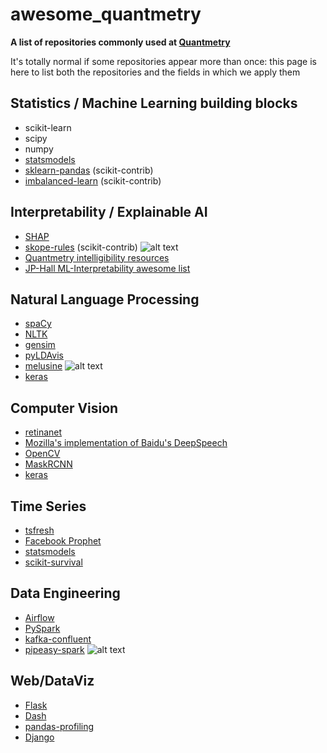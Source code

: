 # awesome_quantmetry
**A list of repositories commonly used at [Quantmetry](https://quantmetry.com)**

It's totally normal if some repositories appear more than once: this page is here to list both the repositories and the fields in which we apply them

## Statistics / Machine Learning building blocks
* scikit-learn
* scipy
* numpy
* [statsmodels](https://github.com/statsmodels/statsmodels)
* [sklearn-pandas](https://github.com/scikit-learn-contrib/sklearn-pandas) (scikit-contrib)
* [imbalanced-learn](https://github.com/scikit-learn-contrib/imbalanced-learn) (scikit-contrib)


## Interpretability / Explainable AI
* [SHAP](https://github.com/slundberg/shap)
* [skope-rules](https://github.com/scikit-learn-contrib/skope-rules) (scikit-contrib) ![alt text][qm-contrib]
* [Quantmetry intelligibility resources](https://github.com/Quantmetry/resources-intelligibility)
* [JP-Hall ML-Interpretability awesome list](https://github.com/jphall663/awesome-machine-learning-interpretability)


## Natural Language Processing
* [spaCy](https://github.com/explosion/spaCy)
* [NLTK](https://github.com/nltk/nltk)
* [gensim](https://github.com/rare-technologies/gensim)
* [pyLDAvis](https://github.com/bmabey/pyLDAvis)
* [melusine](https://github.com/MAIF/melusine) ![alt text][qm-contrib]
* [keras](https://github.com/keras-team/keras)


## Computer Vision
* [retinanet](https://github.com/fizyr/keras-retinanet)
* [Mozilla's implementation of Baidu's DeepSpeech](https://github.com/mozilla/DeepSpeech)
* [OpenCV](https://github.com/opencv/opencv)
* [MaskRCNN](https://github.com/matterport/Mask_RCNN)
* [keras](https://github.com/keras-team/keras)


## Time Series
* [tsfresh](https://github.com/blue-yonder/tsfresh)
* [Facebook Prophet](https://github.com/facebook/prophet)
* [statsmodels](https://github.com/statsmodels/statsmodels)
* [scikit-survival](https://github.com/sebp/scikit-survival)


## Data Engineering
* [Airflow](https://github.com/apache/airflow)
* [PySpark](https://github.com/apache/spark/tree/master/python/pyspark)
* [kafka-confluent](https://github.com/confluentinc/confluent-kafka-python)
* [pipeasy-spark](https://github.com/Quantmetry/pipeasy-spark) ![alt text][qm-contrib]


## Web/DataViz
* [Flask](https://github.com/pallets/flask)
* [Dash](https://github.com/plotly/dash)
* [pandas-profiling](https://github.com/pandas-profiling/pandas-profiling)
* [Django](https://github.com/django/django)



[qm-contrib]: https://img.shields.io/static/v1.svg?label=&message=contributor&color=1A829E
